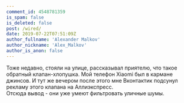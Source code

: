 ```yaml
---
comment_id: 4548781359
is_spam: false
is_deleted: false
post: /wired/
date: 2019-07-22T07:51:09Z
author_fullname: 'Alexander Malkov'
author_nickname: 'Alex_Malkov'
author_is_anon: false
---
```


<p>Тоже недавно, стояли на улице, рассказывал приятелю, что такое обратный клапан-хлопушка. Мой телефон Xiaomi был в кармане джинсов. И тут же вечером после этого мне Вконтактик подсунул рекламу этого клапана на Аллиэкспресс. <br>Отсюда вывод - они уже умеют фильтровать уличные шумы.</p>
